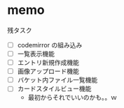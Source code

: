 # memo

残タスク

- [ ] codemirror の組み込み
- [ ] 一覧表示機能
- [ ] エントリ新規作成機能
- [ ] 画像アップロード機能
- [ ] バケット内ファイル一覧機能
- [ ] カードスタイルビュー機能
  - 最初からそれでいいのかも。。ｗ

